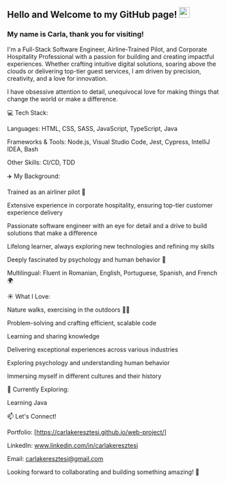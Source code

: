 ## Hello and Welcome to my GitHub page! <img src="https://media.giphy.com/media/hvRJCLFzcasrR4ia7z/giphy.gif" width="25">

### My name is Carla, thank you for visiting! 

I'm a Full-Stack Software Engineer, Airline-Trained Pilot, and Corporate Hospitality Professional with a passion for building and creating impactful experiences. Whether crafting intuitive digital solutions, soaring above the clouds or delivering top-tier guest services, I am driven by precision, creativity, and a love for innovation. 

I have obsessive attention to detail, unequivocal love for making things that change the world or make a difference.

💻 Tech Stack:

Languages: HTML, CSS, SASS, JavaScript, TypeScript, Java

Frameworks & Tools: Node.js, Visual Studio Code, Jest, Cypress, IntelliJ IDEA, Bash 

Other Skills: CI/CD, TDD

✈️ My Background:

Trained as an airliner pilot 🛫

Extensive experience in corporate hospitality, ensuring top-tier customer experience delivery

Passionate software engineer with an eye for detail and a drive to build solutions that make a difference

Lifelong learner, always exploring new technologies and refining my skills

Deeply fascinated by psychology and human behavior 🧠

Multilingual: Fluent in Romanian, English, Portuguese, Spanish, and French 🌍

☀️ What I Love:

Nature walks, exercising in the outdoors 🌴🔥

Problem-solving and crafting efficient, scalable code

Learning and sharing knowledge

Delivering exceptional experiences across various industries

Exploring psychology and understanding human behavior

Immersing myself in different cultures and their history

🚀 Currently Exploring:

Learning Java

📫 Let's Connect!

Portfolio: [https://carlakeresztesi.github.io/web-project/]

LinkedIn: www.linkedin.com/in/carlakeresztesi

Email: carlakeresztesi@gmail.com


Looking forward to collaborating and building something amazing! 🚀



